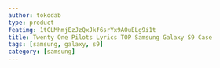 ```yaml
---
author: tokodab
type: product
featimg: 1tCLMhmjEzJzQxJkf6srYx9AOuELg9i1t
title: Twenty One Pilots Lyrics TOP Samsung Galaxy S9 Case
tags: [samsung, galaxy, s9]
category: [samsung]
---
```

